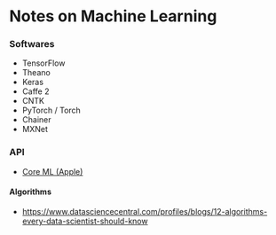 # Notes on Machine Learning 

### Softwares

* TensorFlow
* Theano
* Keras
* Caffe 2
* CNTK
* PyTorch / Torch
* Chainer
* MXNet

### API

* [Core ML (Apple)](https://developer.apple.com/documentation/coreml)


#### Algorithms

* https://www.datasciencecentral.com/profiles/blogs/12-algorithms-every-data-scientist-should-know

